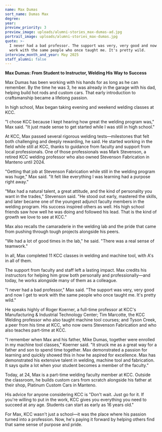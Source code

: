 ```yaml
---
name: Max Dumas
sort_name: Dumas Max
degree:
year:
preview_priority: 3
preview_image: uploads/alumni-stories_max-dumas-ad.jpg
portrait_image: uploads/alumni-stories_max-dumas.jpg
quote: >-
  I never had a bad professor. The support was very, very good and now I get to
  work with the same people who once taught me. It's pretty wild.
interview_month_and_year: May 2025
staff_alumni: false
---
```

**Max Dumas: From Student to Instructor, Welding His Way to Success**

Max Dumas has been working with his hands for as long as he can remember. By the time he was 3, he was already in the garage with his dad, helping build hot rods and custom cars. That early introduction to craftsmanship became a lifelong passion.

In high school, Max began taking evening and weekend welding classes at KCC.

"I chose KCC because I kept hearing how great the welding program was," Max said. "It just made sense to get started while I was still in high school."

At KCC, Max passed several rigorous welding tests—milestones that felt both challenging and deeply rewarding, he said. He started working in the field while still at KCC, thanks to guidance from faculty and support from local professionals. One of those professionals was Mark Stevenson, a retired KCC welding professor who also owned Stevenson Fabrication in Manteno until 2024.

"Getting that job at Stevenson Fabrication while still in the welding program was huge," Max said. "It felt like everything I was learning had a purpose right away."

"Max had a natural talent, a great attitude, and the kind of personality you want in the trades," Stevenson said. "He stood out early, mastered the skills, and later became one of the youngest adjunct faculty members in the welding program. His success inspired others as well. His high school friends saw how well he was doing and followed his lead. That is the kind of growth we love to see at KCC."

Max also recalls the camaraderie in the welding lab and the pride that came from pushing through tough projects alongside his peers.

"We had a lot of good times in the lab," he said. "There was a real sense of teamwork."

In all, Max completed 11 KCC classes in welding and machine tool, with A's in all of them.

The support from faculty and staff left a lasting impact. Max credits his instructors for helping him grow both personally and professionally—and today, he works alongside many of them as a colleague.

"I never had a bad professor," Max said. "The support was very, very good and now I get to work with the same people who once taught me. It's pretty wild."

He speaks highly of Roger Koerner, a full-time professor at KCC's Manufacturing & Industrial Technology Center; Tim Marcotte, the KCC Welding professor who also taught machine tool courses; and Tyson Creek, a peer from his time at KCC, who now owns Stevenson Fabrication and who also teaches part-time at KCC.

"I remember when Max and his father, Mike Dumas, together were enrolled in my machine tool classes," Koerner said. "It struck me as a great way for a father and son to spend time together. Max demonstrated a passion for learning and quickly showed this in how he aspired for excellence. Max has demonstrated his extensive talent in welding, machine tool and fabrication. It says quite a lot when your student becomes a member of the faculty."

Today, at 24, Max is a part-time welding faculty member at KCC. Outside the classroom, he builds custom cars from scratch alongside his father at their shop, Platinum Custom Cars in Manteno.

His advice for anyone considering KCC is "Don't wait. Just go for it. If you're willing to put in the work, KCC gives you everything you need to succeed at any age. Students can start as early as 16 years old."

For Max, KCC wasn't just a school—it was the place where his passion turned into a profession. Now, he's paying it forward by helping others find that same sense of purpose and pride.
